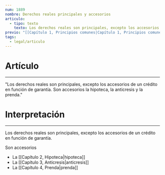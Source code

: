 ```yaml
---
num: 1889
nombre: Derechos reales principales y accesorios
articulo:
  - tipo: texto
    texto: Los derechos reales son principales, excepto los accesorios de un crédito en función de garantía. Son accesorios la hipoteca, la anticresis y la prenda.
previo: "[[Capítulo 1, Principios comunes|Capítulo 1, Principios comunes]]"
tags:
  - legal/articulo
---
```

# Artículo
---
"Los derechos reales son principales, excepto los accesorios de un crédito en función de garantía. Son accesorios la hipoteca, la anticresis y la prenda."

# Interpretación
---
Los derechos reales son principales, excepto los accesorios de un crédito en función de garantía.

Son accesorios
* La [[Capítulo 2, Hipoteca|hipoteca]]
* La [[Capítulo 3, Anticresis|anticresis]]
* La [[Capítulo 4, Prenda|prenda]]

